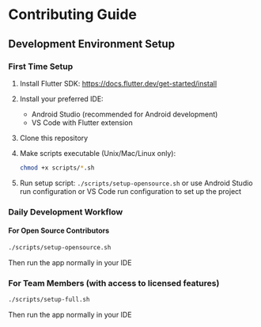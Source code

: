 # Contributing Guide

## Development Environment Setup

### First Time Setup

1. Install Flutter SDK: https://docs.flutter.dev/get-started/install
2. Install your preferred IDE:
   - Android Studio (recommended for Android development)
   - VS Code with Flutter extension
3. Clone this repository
4. Make scripts executable (Unix/Mac/Linux only):
   
   ```bash
   chmod +x scripts/*.sh
   ```
5. Run setup script: `./scripts/setup-opensource.sh` or use Android Studio run configuration or VS Code run configuration to set up the project

### Daily Development Workflow

#### For Open Source Contributors

```bash
./scripts/setup-opensource.sh
```

Then run the app normally in your IDE

### For Team Members (with access to licensed features)

```bash
./scripts/setup-full.sh
```

Then run the app normally in your IDE